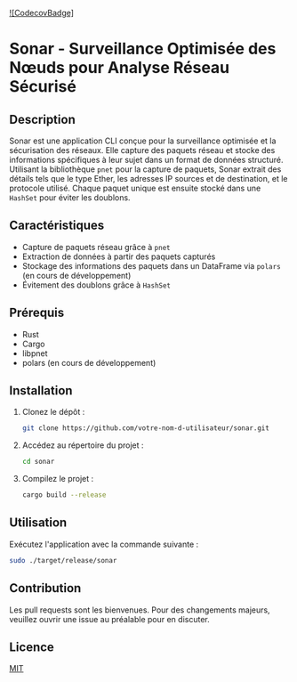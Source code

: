 [![CodecovBadge]](https://app.codecov.io/gh/Sonar-team/Sonar_cli_app)
# Sonar - Surveillance Optimisée des Nœuds pour Analyse Réseau Sécurisé

## Description

Sonar est une application CLI conçue pour la surveillance optimisée et la sécurisation des réseaux. Elle capture des paquets réseau et stocke des informations spécifiques à leur sujet dans un format de données structuré. Utilisant la bibliothèque `pnet` pour la capture de paquets, Sonar extrait des détails tels que le type Ether, les adresses IP sources et de destination, et le protocole utilisé. Chaque paquet unique est ensuite stocké dans une `HashSet` pour éviter les doublons.

## Caractéristiques

- Capture de paquets réseau grâce à `pnet`
- Extraction de données à partir des paquets capturés
- Stockage des informations des paquets dans un DataFrame via `polars` (en cours de développement)
- Évitement des doublons grâce à `HashSet`

## Prérequis

- Rust
- Cargo
- libpnet
- polars (en cours de développement)

## Installation

1. Clonez le dépôt :
   ```bash
   git clone https://github.com/votre-nom-d-utilisateur/sonar.git
   ```
2. Accédez au répertoire du projet :
   ```bash
   cd sonar
   ```
3. Compilez le projet :
   ```bash
   cargo build --release
   ```

## Utilisation

Exécutez l'application avec la commande suivante :

```bash
sudo ./target/release/sonar
```

## Contribution

Les pull requests sont les bienvenues. Pour des changements majeurs, veuillez ouvrir une issue au préalable pour en discuter.

## Licence

[MIT](LICENSE.md)
